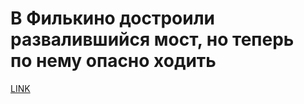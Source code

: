 # В Филькино достроили развалившийся мост, но теперь по нему опасно ходить



[LINK](https://varlamov.ru/3580232.html)